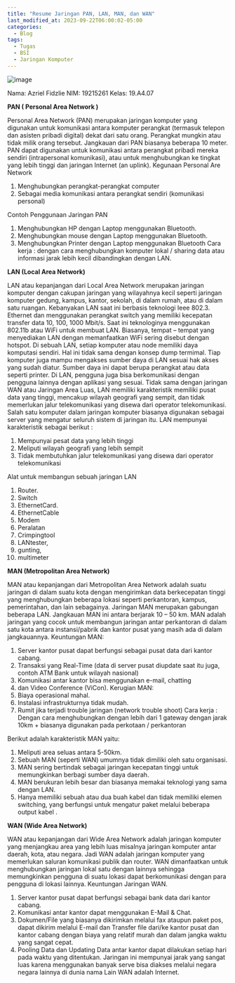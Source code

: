 ```yaml
---
title: "Resume Jaringan PAN, LAN, MAN, dan WAN"
last_modified_at: 2023-09-22T06:00:02-05:00
categories:
  - Blog
tags:
  - Tugas
  - BSI
  - Jaringan Komputer
---
```


![image](https://github.com/azrielbsi/blog/assets/126305178/4b68c71b-d7d8-4588-97cf-3d12d0417680)

Nama: Azriel Fidzlie
NIM: 19215261
Kelas: 19.A4.07

**PAN ( Personal Area Network )**
  
  Personal Area Network (PAN) merupakan jaringan komputer yang digunakan untuk komunikasi antara komputer perangkat (termasuk telepon dan asisten pribadi digital) dekat dari satu orang. Perangkat mungkin atau tidak milik orang tersebut. Jangkauan dari PAN biasanya beberapa 10 meter. PAN dapat digunakan untuk komunikasi antara perangkat pribadi mereka sendiri (intrapersonal komunikasi), atau untuk menghubungkan ke tingkat yang lebih tinggi dan jaringan Internet (an uplink).
Kegunaan Personal Are Network
1.	Menghubungkan perangkat-perangkat computer
2.	Sebagai media komunikasi antara perangkat sendiri (komunikasi personal)

Contoh Penggunaan Jaringan PAN
1.	Menghubungkan HP dengan Laptop menggunakan Bluetooth. 
2.	Menghubungkan mouse dengan Laptop menggunakan Bluetooth. 
3.	Menghubungkan Printer dengan Laptop menggunakan Bluetooth
Cara kerja : dengan cara menghubungkan komputer lokal / sharing data atau informasi jarak lebih kecil dibandingkan dengan LAN.

**LAN (Local Area Network)**

  LAN atau kepanjangan dari Local Area Network merupakan jaringan komputer dengan  cakupan jaringan yang wilayahnya kecil seperti jaringan komputer gedung, kampus, kantor, sekolah, di dalam rumah, atau di dalam satu ruangan. Kebanyakan LAN saat ini berbasis teknologi Ieee 802.3. Ethernet dan menggunakan perangkat switch yang memiliki kecepatan transfer data 10, 100, 1000 Mbit/s. Saat ini teknologinya menggunakan 802.11b atau WiFi untuk membuat LAN. Biasanya, tempat – tempat yang menyediakan LAN dengan memanfaatkan WiFi sering disebut dengan hotspot.
  Di sebuah LAN, setiap komputer atau node memiliki daya komputasi sendiri. Hal ini tidak sama dengan konsep dump termimal. Tiap komputer juga mampu mengakses sumber daya di LAN sesuai hak akses yang sudah diatur. Sumber daya ini dapat berupa perangkat atau data seperti printer. Di LAN, pengguna juga bisa berkomunikasi dengan pengguna lainnya dengan aplikasi yang sesuai.
Tidak sama dengan jaringan WAN atau Jaringan Area Luas, LAN memiliki karakteristik memiliki pusat data yang tinggi, mencakup wilayah geografi yang sempit, dan tidak memerlukan jalur telekomunikasi yang disewa dari operator telekomunikasi. Salah satu komputer dalam jaringan komputer biasanya digunakan sebagai server yang mengatur seluruh sistem di jaringan itu.
LAN mempunyai karakteristik sebagai berikut :
1.	Mempunyai pesat data yang lebih tinggi
2.	Meliputi wilayah geografi yang lebih sempit
3.	Tidak membutuhkan jalur telekomunikasi yang disewa dari operator telekomunikasi




Alat untuk membangun sebuah jaringan LAN


1.	Router.
2.	Switch
3.	EthernetCard.
4.	EthernetCable
5.	Modem
6.	Peralatan
7.	Crimpingtool
8.	LANtester,
9.	gunting,
10.	multimeter



**MAN (Metropolitan Area Network)**

  MAN atau kepanjangan dari Metropolitan Area Network adalah suatu jaringan di dalam suatu kota dengan mengirimkan data berkecepatan tinggi yang menghubungkan beberapa lokasi seperti perkantoran, kampus, pemerintahan, dan lain sebagainya. Jaringan MAN merupakan gabungan beberapa LAN. Jangkauan MAN ini antara berjarak 10 – 50 km. MAN adalah jaringan yang cocok untuk membangun jaringan antar perkantoran di dalam satu kota antara instansi/pabrik dan kantor pusat yang masih ada di dalam jangkauannya.
Keuntungan MAN:
1.   Server kantor pusat dapat berfungsi sebagai pusat data dari kantor cabang.
2.   Transaksi yang Real-Time (data di server pusat diupdate saat itu juga, contoh ATM  Bank untuk wilayah nasional)
3.   Komunikasi antar kantor bisa menggunakan e-mail, chatting
4.   dan Video Conference (ViCon).
Kerugian MAN:
1.   Biaya operasional mahal.
2.   Instalasi infrastrukturnya tidak mudah.
3.   Rumit jika terjadi trouble jaringan (network trouble shoot)
Cara kerja : Dengan cara menghubungkan dengan lebih dari 1 gateway dengan jarak 10km + biasanya digunakan pada perkotaan / perkantoran

Berikut adalah karakteristik MAN yaitu:
1.  Meliputi area seluas antara 5-50km.
2.  Sebuah MAN (seperti WAN) umumnya tidak dimiliki oleh satu organisasi.
3.  MAN sering bertindak sebagai jaringan kecepatan tinggi untuk memungkinkan berbagi sumber daya daerah.
4.  MAN berukuran lebih besar dan biasanya memakai teknologi yang sama dengan LAN.
5.  Hanya memiliki sebuah atau dua buah kabel dan tidak memiliki elemen switching, yang berfungsi untuk mengatur paket melalui beberapa output kabel .

**WAN (Wide Area Network)**

  WAN atau kepanjangan dari Wide Area Network adalah jaringan komputer yang menjangkau area yang lebih luas misalnya jaringan komputer antar daerah, kota, atau negara. Jadi WAN adalah jaringan komputer yang memerlukan saluran komunikasi publik dan router. WAN dimanfaatkan untuk menghubungkan jaringan lokal satu dengan lainnya sehingga memungkinkan pengguna di suatu lokasi dapat berkomunikasi dengan para pengguna di lokasi lainnya.
Keuntungan Jaringan WAN.
1.   Server kantor pusat dapat berfungsi sebagai bank data dari kantor cabang.
2.   Komunikasi antar kantor dapat menggunakan E-Mail & Chat.
3.   Dokumen/File yang biasanya dikirimkan melalui fax ataupun paket pos, dapat dikirim melalui E-mail dan Transfer file dari/ke kantor pusat dan kantor cabang dengan biaya yang relatif murah dan dalam jangka waktu yang sangat cepat.
4.   Pooling Data dan Updating Data antar kantor dapat dilakukan setiap hari pada waktu yang ditentukan.
Jaringan ini mempunyai jarak yang sangat luas karena menggunakan banyak serve bisa diakses melalui negara negara lainnya di dunia nama Lain WAN adalah Internet.

